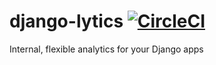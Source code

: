 # django-lytics  [![CircleCI](https://circleci.com/gh/joshaust1n/django-lytics.svg?style=svg)](https://circleci.com/gh/joshaust1n/django-lytics)
Internal, flexible analytics for your Django apps
